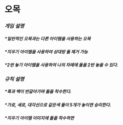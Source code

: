 # **오목**
### *게임 설명*   
##### *일반적인 오목과는 다른 아이템을 사용하는 오목
##### *지우기 아이템을 사용하여 상대방 돌 제거 가능
##### *2번 놓기 아이템을 사용하여 나의 차례에 돌을 2번 놓을 수 있다.

### *규칙 설명*
##### *흑과 백이 번갈아가며 돌을 착수한다.
##### *가로, 세로, 대각선으로 같은색 돌이 5개가 놓이면 승리한다.
##### *지우기 아이템 이미지에 돌을 착수하면
